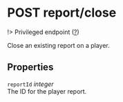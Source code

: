 # <span class="badge badge-light">POST</span> <span class="badge badge-light">report/close</span>

!> Privileged endpoint ([?](privileged.md))

Close an existing report on a player.

## Properties

`reportId` *integer*  
The ID for the player report.



